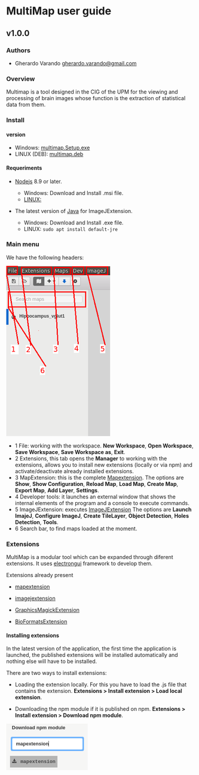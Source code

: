 # MultiMap user guide
## v1.0.0


### Authors
 - Gherardo Varando <gherardo.varando@gmail.com>


### Overview

Multimap is a tool designed in the CIG of the UPM for the viewing and processing of brain images whose function is the extraction of statistical data from them.

### Install



#### version

 - Windows:  [multimap.Setup.exe](https://github.com/ComputationalIntelligenceGroup/MultiMap/releases/download/v1.1.0/multimap.Setup.1.1.0.exe)
 - LINUX (DEB): [multimap.deb](https://github.com/ComputationalIntelligenceGroup/MultiMap/releases/download/v1.1.0/multimap_1.1.0_amd64.deb)




#### Requeriments

- [Nodejs](https://nodejs.org/en/download/) 8.9 or later.

	- Windows: Download and Install .msi file.
 	- [LINUX:](https://nodejs.org/en/download/package-manager/)


- The latest version of [Java](http://www.oracle.com/technetwork/java/javase/downloads/jre8-downloads-2133155.html) for ImageJExtension.

 	- Windows: Download and Install .exe file.
 	- LINUX: ```sudo apt install default-jre```


### Main menu

We have the following headers: 

![picture](images/headers.png)

- 1 File: working with the workspace. **New Workspace**, **Open Workspace**, **Save Workspace**, **Save Workspace as**, **Exit**. 
- 2 Extensions, this tab opens the **Manager** to working with the extensions, allows you to install new extensions (locally or via npm) and activate/deactivate already installed extensions.
- 3 MapExtension: this is the complete [Mapextension](https://github.com/gherardovarando/mapextension). The options are **Show**, **Show Configuration**, **Reload Map**, **Load Map**, **Create Map**, **Export Map**, **Add Layer**, **Settings**.
- 4 Developer tools: it launches an external window that shows the internal elements of the program and a console to execute commands.
- 5 ImageJExtension: executes [ImageJExtension](https://github.com/gherardovarando/imagejextension) The options are **Launch ImajeJ**, **Configure ImageJ**, **Create TileLayer**, **Object Detection**, **Holes Detection**, **Tools**.
- 6 Search bar, to find maps loaded at the moment.

### Extensions

MultiMap is a modular tool which can be expanded through diferent extensions. It uses [electrongui](https://github.com/gherardovarando/electrongui) framework to develop them.


Extensions already present

- [mapextension](http://github.com/gherardovarando/mapextension)

- [imagejextension](http://github.com/gherardovarando/imagejextension)

- [GraphicsMagickExtension](https://github.com/gherardovarando/GraphicsMagickExtension)

- [BioFormatsExtension](https://github.com/gherardovarando/bioformatsextension)



#### Installing extensions

In the latest version of the application, the first time the application is launched, the published extensions will be installed automatically and nothing else will have to be installed.

There are two ways to install extensions:

- Loading the extension locally. For this you have to load the .js file that contains the extension. **Extensions > Install extension > Load local extension**.

- Downloading the npm module if it is published on npm. **Extensions > Install extension > Download npm module**.

![picture](images/searchextension.png)




